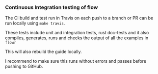 ### Continuous Integration testing of flow
The CI build and test run in Travis on each push to a branch or PR can be run locally 
using ```make travis```.

These tests include unit and integration tests, rust doc-tests and it also compiles, generates, runs and checks the 
output of all the examples in `flowr`

This will also rebuild the guide locally.

I recommend to make sure this runs without errors and passes before pushing to GitHub.
